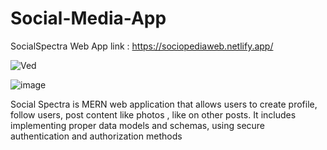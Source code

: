# Social-Media-App

SocialSpectra Web App link : https://sociopediaweb.netlify.app/

![Ved](https://user-images.githubusercontent.com/120549375/228014904-7e2cf4f5-8efb-40bd-8e05-758720a29750.jpg)

![image](https://user-images.githubusercontent.com/120549375/228015076-af0f9a33-a549-47e0-b83f-9de678ba991a.png)


Social Spectra is MERN web application that allows users to create profile, follow users, post content like photos , like on other posts. It includes implementing proper data models and schemas, using secure authentication and authorization methods
